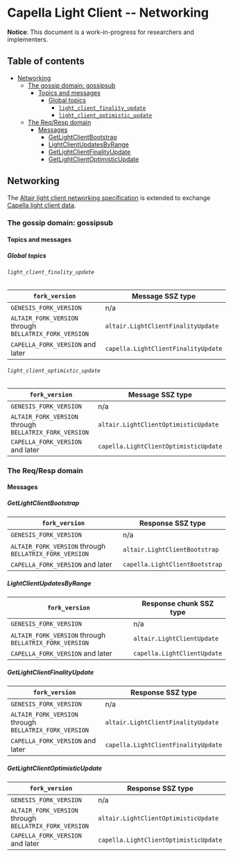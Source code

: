 # Capella Light Client -- Networking

**Notice**: This document is a work-in-progress for researchers and implementers.

## Table of contents

<!-- TOC -->
<!-- START doctoc generated TOC please keep comment here to allow auto update -->
<!-- DON'T EDIT THIS SECTION, INSTEAD RE-RUN doctoc TO UPDATE -->

- [Networking](#networking)
  - [The gossip domain: gossipsub](#the-gossip-domain-gossipsub)
    - [Topics and messages](#topics-and-messages)
      - [Global topics](#global-topics)
        - [`light_client_finality_update`](#light_client_finality_update)
        - [`light_client_optimistic_update`](#light_client_optimistic_update)
  - [The Req/Resp domain](#the-reqresp-domain)
    - [Messages](#messages)
      - [GetLightClientBootstrap](#getlightclientbootstrap)
      - [LightClientUpdatesByRange](#lightclientupdatesbyrange)
      - [GetLightClientFinalityUpdate](#getlightclientfinalityupdate)
      - [GetLightClientOptimisticUpdate](#getlightclientoptimisticupdate)

<!-- END doctoc generated TOC please keep comment here to allow auto update -->
<!-- /TOC -->

## Networking

The [Altair light client networking specification](../../altair/light-client/p2p-interface.md) is extended to exchange [Capella light client data](./sync-protocol.md).

### The gossip domain: gossipsub

#### Topics and messages

##### Global topics

###### `light_client_finality_update`

[0]: # (eth2spec: skip)

| `fork_version`                                         | Message SSZ type                      |
| ------------------------------------------------------ | ------------------------------------- |
| `GENESIS_FORK_VERSION`                                 | n/a                                   |
| `ALTAIR_FORK_VERSION` through `BELLATRIX_FORK_VERSION` | `altair.LightClientFinalityUpdate`    |
| `CAPELLA_FORK_VERSION` and later                       | `capella.LightClientFinalityUpdate`   |

###### `light_client_optimistic_update`

[0]: # (eth2spec: skip)

| `fork_version`                                         | Message SSZ type                      |
| ------------------------------------------------------ | ------------------------------------- |
| `GENESIS_FORK_VERSION`                                 | n/a                                   |
| `ALTAIR_FORK_VERSION` through `BELLATRIX_FORK_VERSION` | `altair.LightClientOptimisticUpdate`  |
| `CAPELLA_FORK_VERSION` and later                       | `capella.LightClientOptimisticUpdate` |

### The Req/Resp domain

#### Messages

##### GetLightClientBootstrap

[0]: # (eth2spec: skip)

| `fork_version`                                         | Response SSZ type                     |
| ------------------------------------------------------ | ------------------------------------- |
| `GENESIS_FORK_VERSION`                                 | n/a                                   |
| `ALTAIR_FORK_VERSION` through `BELLATRIX_FORK_VERSION` | `altair.LightClientBootstrap`         |
| `CAPELLA_FORK_VERSION` and later                       | `capella.LightClientBootstrap`        |

##### LightClientUpdatesByRange

[0]: # (eth2spec: skip)

| `fork_version`                                         | Response chunk SSZ type               |
| ------------------------------------------------------ | ------------------------------------- |
| `GENESIS_FORK_VERSION`                                 | n/a                                   |
| `ALTAIR_FORK_VERSION` through `BELLATRIX_FORK_VERSION` | `altair.LightClientUpdate`            |
| `CAPELLA_FORK_VERSION` and later                       | `capella.LightClientUpdate`           |

##### GetLightClientFinalityUpdate

[0]: # (eth2spec: skip)

| `fork_version`                                         | Response SSZ type                     |
| ------------------------------------------------------ | ------------------------------------- |
| `GENESIS_FORK_VERSION`                                 | n/a                                   |
| `ALTAIR_FORK_VERSION` through `BELLATRIX_FORK_VERSION` | `altair.LightClientFinalityUpdate`    |
| `CAPELLA_FORK_VERSION` and later                       | `capella.LightClientFinalityUpdate`   |

##### GetLightClientOptimisticUpdate

[0]: # (eth2spec: skip)

| `fork_version`                                         | Response SSZ type                     |
| ------------------------------------------------------ | ------------------------------------- |
| `GENESIS_FORK_VERSION`                                 | n/a                                   |
| `ALTAIR_FORK_VERSION` through `BELLATRIX_FORK_VERSION` | `altair.LightClientOptimisticUpdate`  |
| `CAPELLA_FORK_VERSION` and later                       | `capella.LightClientOptimisticUpdate` |
